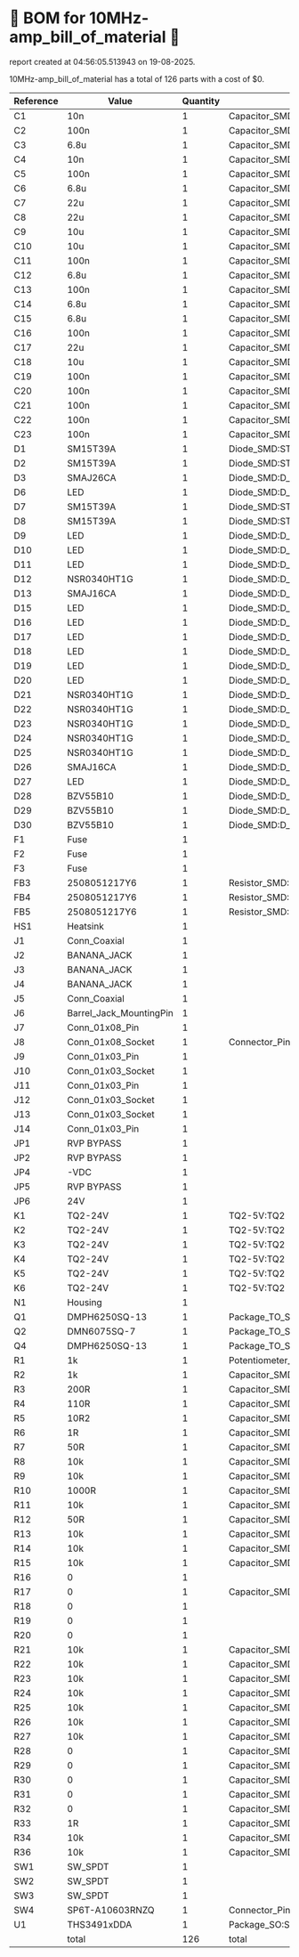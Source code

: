 # 📄 BOM for 10MHz-amp_bill_of_material 📄

report created at 04:56:05.513943 on 19-08-2025.

10MHz-amp_bill_of_material has a total of 126 parts with a cost of $0.

| Reference | Value | Quantity | part number | cost |
| --------- | ----- | -------- | ----------- | ---- |
| C1 | 10n | 1 | Capacitor_SMD:C_0603_1608Metric | $0 |
| C2 | 100n | 1 | Capacitor_SMD:C_0603_1608Metric | $0 |
| C3 | 6.8u | 1 | Capacitor_SMD:C_0603_1608Metric | $0 |
| C4 | 10n | 1 | Capacitor_SMD:C_0603_1608Metric | $0 |
| C5 | 100n | 1 | Capacitor_SMD:C_0603_1608Metric | $0 |
| C6 | 6.8u | 1 | Capacitor_SMD:C_0603_1608Metric | $0 |
| C7 | 22u | 1 | Capacitor_SMD:C_0603_1608Metric | $0 |
| C8 | 22u | 1 | Capacitor_SMD:C_0603_1608Metric | $0 |
| C9 | 10u | 1 | Capacitor_SMD:C_0603_1608Metric | $0 |
| C10 | 10u | 1 | Capacitor_SMD:C_0603_1608Metric | $0 |
| C11 | 100n | 1 | Capacitor_SMD:C_0603_1608Metric | $0 |
| C12 | 6.8u | 1 | Capacitor_SMD:C_0603_1608Metric | $0 |
| C13 | 100n | 1 | Capacitor_SMD:C_0603_1608Metric | $0 |
| C14 | 6.8u | 1 | Capacitor_SMD:C_0603_1608Metric | $0 |
| C15 | 6.8u | 1 | Capacitor_SMD:C_0603_1608Metric | $0 |
| C16 | 100n | 1 | Capacitor_SMD:C_0603_1608Metric | $0 |
| C17 | 22u | 1 | Capacitor_SMD:C_0603_1608Metric | $0 |
| C18 | 10u | 1 | Capacitor_SMD:C_0603_1608Metric | $0 |
| C19 | 100n | 1 | Capacitor_SMD:C_0603_1608Metric | $0 |
| C20 | 100n | 1 | Capacitor_SMD:C_0603_1608Metric | $0 |
| C21 | 100n | 1 | Capacitor_SMD:C_0603_1608Metric | $0 |
| C22 | 100n | 1 | Capacitor_SMD:C_0603_1608Metric | $0 |
| C23 | 100n | 1 | Capacitor_SMD:C_0603_1608Metric | $0 |
| D1 | SM15T39A | 1 | Diode_SMD:ST_D_SMC | $0 |
| D2 | SM15T39A | 1 | Diode_SMD:ST_D_SMC | $0 |
| D3 | SMAJ26CA | 1 | Diode_SMD:D_SMA | $0 |
| D6 | LED | 1 | Diode_SMD:D_0603_1608Metric | $0 |
| D7 | SM15T39A | 1 | Diode_SMD:ST_D_SMC | $0 |
| D8 | SM15T39A | 1 | Diode_SMD:ST_D_SMC | $0 |
| D9 | LED | 1 | Diode_SMD:D_0603_1608Metric | $0 |
| D10 | LED | 1 | Diode_SMD:D_0603_1608Metric | $0 |
| D11 | LED | 1 | Diode_SMD:D_0603_1608Metric | $0 |
| D12 | NSR0340HT1G | 1 | Diode_SMD:D_0603_1608Metric | $0 |
| D13 | SMAJ16CA | 1 | Diode_SMD:D_SMA | $0 |
| D15 | LED | 1 | Diode_SMD:D_0603_1608Metric | $0 |
| D16 | LED | 1 | Diode_SMD:D_0603_1608Metric | $0 |
| D17 | LED | 1 | Diode_SMD:D_0603_1608Metric | $0 |
| D18 | LED | 1 | Diode_SMD:D_0603_1608Metric | $0 |
| D19 | LED | 1 | Diode_SMD:D_0603_1608Metric | $0 |
| D20 | LED | 1 | Diode_SMD:D_0603_1608Metric | $0 |
| D21 | NSR0340HT1G | 1 | Diode_SMD:D_0603_1608Metric | $0 |
| D22 | NSR0340HT1G | 1 | Diode_SMD:D_0603_1608Metric | $0 |
| D23 | NSR0340HT1G | 1 | Diode_SMD:D_0603_1608Metric | $0 |
| D24 | NSR0340HT1G | 1 | Diode_SMD:D_0603_1608Metric | $0 |
| D25 | NSR0340HT1G | 1 | Diode_SMD:D_0603_1608Metric | $0 |
| D26 | SMAJ16CA | 1 | Diode_SMD:D_SMA | $0 |
| D27 | LED | 1 | Diode_SMD:D_0603_1608Metric | $0 |
| D28 | BZV55B10 | 1 | Diode_SMD:D_MiniMELF | $0 |
| D29 | BZV55B10 | 1 | Diode_SMD:D_MiniMELF | $0 |
| D30 | BZV55B10 | 1 | Diode_SMD:D_MiniMELF | $0 |
| F1 | Fuse | 1 |  | $0 |
| F2 | Fuse | 1 |  | $0 |
| F3 | Fuse | 1 |  | $0 |
| FB3 | 2508051217Y6 | 1 | Resistor_SMD:R_0805_2012Metric | $0 |
| FB4 | 2508051217Y6 | 1 | Resistor_SMD:R_0805_2012Metric | $0 |
| FB5 | 2508051217Y6 | 1 | Resistor_SMD:R_0805_2012Metric | $0 |
| HS1 | Heatsink | 1 |  | $0 |
| J1 | Conn_Coaxial | 1 |  | $0 |
| J2 | BANANA_JACK | 1 |  | $0 |
| J3 | BANANA_JACK | 1 |  | $0 |
| J4 | BANANA_JACK | 1 |  | $0 |
| J5 | Conn_Coaxial | 1 |  | $0 |
| J6 | Barrel_Jack_MountingPin | 1 |  | $0 |
| J7 | Conn_01x08_Pin | 1 |  | $0 |
| J8 | Conn_01x08_Socket | 1 | Connector_PinHeader_2.54mm:PinHeader_2x04_P2.54mm_Vertical | $0 |
| J9 | Conn_01x03_Pin | 1 |  | $0 |
| J10 | Conn_01x03_Socket | 1 |  | $0 |
| J11 | Conn_01x03_Pin | 1 |  | $0 |
| J12 | Conn_01x03_Socket | 1 |  | $0 |
| J13 | Conn_01x03_Socket | 1 |  | $0 |
| J14 | Conn_01x03_Pin | 1 |  | $0 |
| JP1 | RVP BYPASS | 1 |  | $0 |
| JP2 | RVP BYPASS | 1 |  | $0 |
| JP4 | -VDC | 1 |  | $0 |
| JP5 | RVP BYPASS | 1 |  | $0 |
| JP6 | 24V | 1 |  | $0 |
| K1 | TQ2-24V | 1 | TQ2-5V:TQ2 | $0 |
| K2 | TQ2-24V | 1 | TQ2-5V:TQ2 | $0 |
| K3 | TQ2-24V | 1 | TQ2-5V:TQ2 | $0 |
| K4 | TQ2-24V | 1 | TQ2-5V:TQ2 | $0 |
| K5 | TQ2-24V | 1 | TQ2-5V:TQ2 | $0 |
| K6 | TQ2-24V | 1 | TQ2-5V:TQ2 | $0 |
| N1 | Housing | 1 |  | $0 |
| Q1 | DMPH6250SQ-13 | 1 | Package_TO_SOT_SMD:SOT-23-3 | $0 |
| Q2 | DMN6075SQ-7 | 1 | Package_TO_SOT_SMD:SOT-23-3 | $0 |
| Q4 | DMPH6250SQ-13 | 1 | Package_TO_SOT_SMD:SOT-23-3 | $0 |
| R1 | 1k | 1 | Potentiometer_THT:Potentiometer_Alps_RK09Y11_Single_Horizontal | $0 |
| R2 | 1k | 1 | Capacitor_SMD:C_0603_1608Metric | $0 |
| R3 | 200R | 1 | Capacitor_SMD:C_0603_1608Metric | $0 |
| R4 | 110R | 1 | Capacitor_SMD:C_0603_1608Metric | $0 |
| R5 | 10R2 | 1 | Capacitor_SMD:C_0603_1608Metric | $0 |
| R6 | 1R | 1 | Capacitor_SMD:C_0603_1608Metric | $0 |
| R7 | 50R | 1 | Capacitor_SMD:C_0603_1608Metric | $0 |
| R8 | 10k | 1 | Capacitor_SMD:C_0603_1608Metric | $0 |
| R9 | 10k | 1 | Capacitor_SMD:C_0603_1608Metric | $0 |
| R10 | 1000R | 1 | Capacitor_SMD:C_0603_1608Metric | $0 |
| R11 | 10k | 1 | Capacitor_SMD:C_0603_1608Metric | $0 |
| R12 | 50R | 1 | Capacitor_SMD:C_0603_1608Metric | $0 |
| R13 | 10k | 1 | Capacitor_SMD:C_0603_1608Metric | $0 |
| R14 | 10k | 1 | Capacitor_SMD:C_0603_1608Metric | $0 |
| R15 | 10k | 1 | Capacitor_SMD:C_0603_1608Metric | $0 |
| R16 | 0 | 1 |  | $0 |
| R17 | 0 | 1 | Capacitor_SMD:C_0603_1608Metric | $0 |
| R18 | 0 | 1 |  | $0 |
| R19 | 0 | 1 |  | $0 |
| R20 | 0 | 1 |  | $0 |
| R21 | 10k | 1 | Capacitor_SMD:C_0603_1608Metric | $0 |
| R22 | 10k | 1 | Capacitor_SMD:C_0603_1608Metric | $0 |
| R23 | 10k | 1 | Capacitor_SMD:C_0603_1608Metric | $0 |
| R24 | 10k | 1 | Capacitor_SMD:C_0603_1608Metric | $0 |
| R25 | 10k | 1 | Capacitor_SMD:C_0603_1608Metric | $0 |
| R26 | 10k | 1 | Capacitor_SMD:C_0603_1608Metric | $0 |
| R27 | 10k | 1 | Capacitor_SMD:C_0603_1608Metric | $0 |
| R28 | 0 | 1 | Capacitor_SMD:C_0603_1608Metric | $0 |
| R29 | 0 | 1 | Capacitor_SMD:C_0603_1608Metric | $0 |
| R30 | 0 | 1 | Capacitor_SMD:C_0603_1608Metric | $0 |
| R31 | 0 | 1 | Capacitor_SMD:C_0603_1608Metric | $0 |
| R32 | 0 | 1 | Capacitor_SMD:C_0603_1608Metric | $0 |
| R33 | 1R | 1 | Capacitor_SMD:C_0603_1608Metric | $0 |
| R34 | 10k | 1 | Capacitor_SMD:C_0603_1608Metric | $0 |
| R36 | 10k | 1 | Capacitor_SMD:C_0603_1608Metric | $0 |
| SW1 | SW_SPDT | 1 |  | $0 |
| SW2 | SW_SPDT | 1 |  | $0 |
| SW3 | SW_SPDT | 1 |  | $0 |
| SW4 | SP6T-A10603RNZQ | 1 | Connector_PinHeader_2.54mm:PinHeader_2x04_P2.54mm_Vertical | $0 |
| U1 | THS3491xDDA | 1 | Package_SO:SOIC-8-1EP_3.9x4.9mm_P1.27mm_EP2.41x3.3mm | $0 |
|  | total | 126 | total | $0 |
